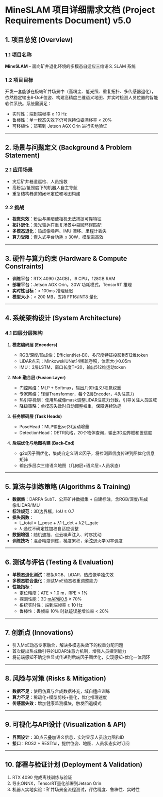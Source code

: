 # **MineSLAM 项目详细需求文档 (Project Requirements Document) v5.0**

## **1. 项目总览 (Overview)**

### **1.1 项目名称**
**MineSLAM** – 面向矿井退化环境的多模态自适应三维语义 SLAM 系统

### **1.2 项目目标**
开发一套能够在极端矿井场景中（高粉尘、低光照、重复拓扑、多传感器退化），依然稳定输出6-DoF位姿、构建高精度三维语义地图、并实时检测人员位置的智能软件系统。系统需满足：
- 实时性：端到端帧率 ≥ 10 Hz
- 鲁棒性：单一模态失效下仍可保持位姿漂移率 < 20%
- 可移植性：部署到 Jetson AGX Orin 进行实地验证

---

## **2. 场景与问题定义 (Background & Problem Statement)**

### **2.1 应用场景**
- 灾后矿井巷道巡检、人员搜救
- 高粉尘/低照度下的机器人自主导航
- 重复结构巷道的闭环定位和地图构建

### **2.2 挑战**
- **视觉失效**：粉尘与黑暗使相机无法捕捉可靠特征
- **拓扑退化**：激光雷达在重复场景中易回环误匹配
- **多模态退化**：热成像噪声、IMU 漂移、里程计丢失
- **算力受限**：嵌入式平台功耗 ≤ 30W，模型需高效

---

## **3. 硬件与算力约束 (Hardware & Compute Constraints)**
- **训练平台**：RTX 4090 (24GB)，i9 CPU，128GB RAM
- **部署平台**：Jetson AGX Orin，30W 功耗模式，TensorRT 推理
- **实时性目标**：< 100ms 推理延迟
- **模型大小**：< 200 MB，支持 FP16/INT8 量化

---

## **4. 系统架构设计 (System Architecture)**

### **4.1 四层分层架构**
1. **模态编码层 (Encoders)**
   - RGB/深度/热成像：EfficientNet-B0，多尺度特征投影到512维token
   - LiDAR点云：MinkowskiUNet14稀疏卷积，体素大小0.05m
   - IMU：2层LSTM，窗口长度T=20，输出512维运动token

2. **MoE 融合层 (Fusion Layer)**
   - 门控网络：MLP + Softmax，输出几何/语义/视觉权重
   - 专家网络：轻量Transformer，每个2层Encoder，4头注意力
   - 热引导机制：使用热成像mask调整LiDAR注意力分数，引导关注人员区域
   - 降级策略：单模态失效时自动调整权重，保障连续轨迹

3. **任务解码层 (Task Heads)**
   - PoseHead：MLP输出se(3)运动增量
   - DetectionHead：DETR风格，20个物体查询，输出3D边界框和置信度

4. **后端优化与地图构建 (Back-End)**
   - g2o因子图优化，集成自定义语义因子，将检测置信度传递到图优化信息矩阵
   - 输出多层次三维语义地图（几何层+语义层+人员状态）

---

## **5. 算法与训练策略 (Algorithms & Training)**
- **数据集**：DARPA SubT、公开矿井数据集 + 自建标注，含RGB/深度/热成像/LiDAR/IMU
- **标注规范**：3D边界框，IoU ≥ 0.7
- **损失函数**：
  - L_total = L_pose + λ1·L_det + λ2·L_gate
  - λ 通过不确定性加权自适应调整
- **数据增强**：随机遮挡、点云噪声注入、时序扰动
- **训练技巧**：混合精度训练，梯度累积，余弦退火学习率调度

---

## **6. 测试与评估 (Testing & Evaluation)**
- **单模态退化测试**：模拟RGB、LiDAR、热成像单独失效
- **多模态联合退化**：测试MoE动态权重调整能力
- **性能指标**：
  - 定位精度：ATE < 1.0 m，RPE < 1%
  - 探测性能：3D mAP@0.5 ≥ 70%
  - 系统实时性：端到端帧率 ≥ 10 Hz
  - 鲁棒性：丢帧率 10% 时轨迹误差增长率 < 20%

---

## **7. 创新点 (Innovations)**
- 引入MoE动态专家融合，解决多模态失效下的权重分配问题
- 首次提出热成像引导的LiDAR注意力机制，增强人员探测能力
- 将前端感知不确定性显式传递到后端因子图优化，实现感知-优化一体闭环

---

## **8. 风险与对策 (Risks & Mitigation)**
- **数据不足**：使用仿真与合成数据补充，域自适应训练
- **算力不足**：稀疏化+模型剪枝+量化，优化推理速度
- **传感器失效**：增加健康监测模块，触发回退模式

---

## **9. 可视化与API设计 (Visualization & API)**
- **界面设计**：3D点云叠加语义信息，实时显示人员热力图和ID
- **接口**：ROS2 + RESTful，提供位姿、地图、人员状态实时订阅

---

## **10. 部署与验证计划 (Deployment & Validation)**
1. RTX 4090 完成离线训练与验证
2. 导出ONNX，TensorRT量化部署到Jetson Orin
3. 机器人实地实验：矿井场景全流程测试，评估精度、鲁棒性、实时性

